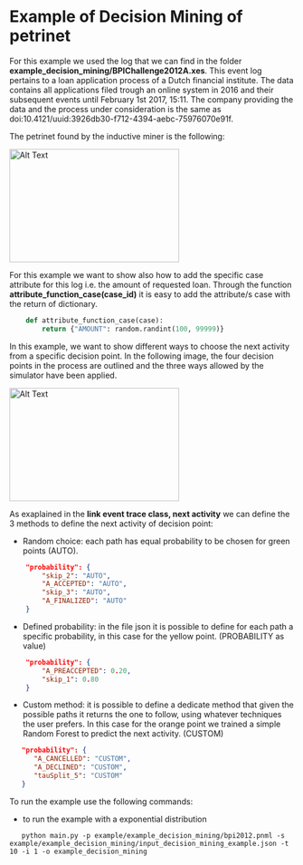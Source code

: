 
# Example of Decision Mining of petrinet

For this example we used the log that we can find in the folder **example_decision_mining/BPIChallenge2012A.xes**. This event log pertains to a loan application process of a Dutch financial institute. The data contains all applications filed trough an online system in 2016 and their subsequent events until February 1st 2017, 15:11.
The company providing the data and the process under consideration is the same as doi:10.4121/uuid:3926db30-f712-4394-aebc-75976070e91f.

The petrinet found by the inductive miner is the following:

<img src="../example/example_decision_mining/petri_net.png" alt="Alt Text" width="300" height="200">

For this example we want to show also how to add the specific case attribute for this
log i.e. the amount of requested loan. Through the function **attribute_function_case(case_id)**
it is easy to add the attribute/s case with the return of dictionary.

```python
    def attribute_function_case(case):
        return {"AMOUNT": random.randint(100, 99999)}
```




In this example, we want to show different ways to choose the next activity from a specific decision point. 
In the following image, the four decision points in the process are outlined and the three ways allowed by the simulator have been applied.

<img src="../example/example_decision_mining/petri_net_decision.png" alt="Alt Text" width="300" height="200">

As exaplained in the **link event trace class, next activity** we can define the 3 methods to define the next activity 
of decision point:

* Random choice: each path has equal probability to be chosen for green points (AUTO).
```json
    "probability": {
        "skip_2": "AUTO",
        "A_ACCEPTED": "AUTO",
        "skip_3": "AUTO",
        "A_FINALIZED": "AUTO"
    }
```
* Defined probability: in the file json it is possible to define for each path a specific probability, in this case for the yellow point. (PROBABILITY as value)
```json
    "probability": {
        "A_PREACCEPTED": 0.20,
        "skip_1": 0.80
    }
```
* Custom method: it is possible to define a dedicate method that given the possible paths it returns the one to
  follow, using whatever techniques the user prefers. In this case for the orange point we trained a 
  simple Random Forest to predict the next activity. (CUSTOM)
```json
   "probability": {
      "A_CANCELLED": "CUSTOM",
      "A_DECLINED": "CUSTOM",
      "tauSplit_5": "CUSTOM"
   }
```

To run the example use the following commands:

* to run the example with a exponential distribution
```shell
   python main.py -p example/example_decision_mining/bpi2012.pnml -s example/example_decision_mining/input_decision_mining_example.json -t 10 -i 1 -o example_decision_mining
```
